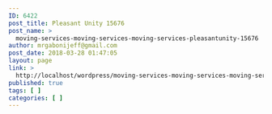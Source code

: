```yaml
---
ID: 6422
post_title: Pleasant Unity 15676
post_name: >
  moving-services-moving-services-moving-services-pleasantunity-15676
author: mrgabonijeff@gmail.com
post_date: 2018-03-28 01:47:05
layout: page
link: >
  http://localhost/wordpress/moving-services-moving-services-moving-services-pleasantunity-15676/
published: true
tags: [ ]
categories: [ ]
---
```

